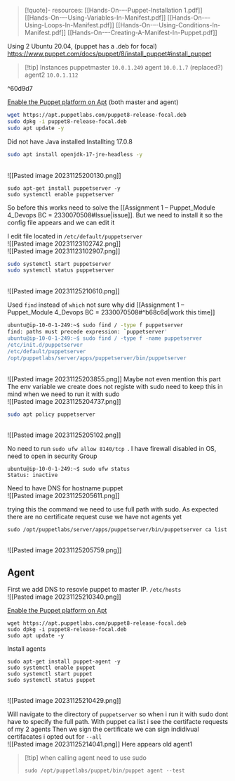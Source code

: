 

> [!quote]- resources:
> [[Hands-On-–-Puppet-Installation 1.pdf]]
> [[Hands-On-–-Using-Variables-In-Manifest.pdf]]
> [[Hands-On-–-Using-Loops-In-Manifest.pdf]]
> [[Hands-On-–-Using-Conditions-In-Manifest.pdf]]
> [[Hands-On-–-Creating-A-Manifest-In-Puppet.pdf]]
> 

Using 2 Ubuntu 20.04, (puppet has a .deb for focal)
https://www.puppet.com/docs/puppet/8/install_puppet#install_puppet

> [!tip] Instances
> puppetmaster `10.0.1.249`
> agent `10.0.1.7` (replaced?)
> agent2 `10.0.1.112`

^60d9d7

[Enable the Puppet platform on Apt](https://www.puppet.com/docs/puppet/8/install_puppet#enable_the_puppet_platform_apt) (both master and agent)
```bash
wget https://apt.puppetlabs.com/puppet8-release-focal.deb 
sudo dpkg -i puppet8-release-focal.deb 
sudo apt update -y
```

Did not have Java installed
Installting 17.0.8
```bash
sudo apt install openjdk-17-jre-headless -y
```
<br>![[Pasted image 20231125200130.png]]

```
sudo apt-get install puppetserver -y
sudo systemctl enable puppetserver
```
So before this works need to solve the [[Assignment 1 – Puppet_Module 4_Devops BC = 2330070508#Issue|issue]]. But we need to install it so the config file appears and we can edit it

I edit file located in `/etc/default/puppetserver`
<br>![[Pasted image 20231123102742.png]]
<br>![[Pasted image 20231123102907.png]]

```bash
sudo systemctl start puppetserver
sudo systemctl status puppetserver
```

<br>![[Pasted image 20231125210610.png]]

Used `find` instead of `which` not sure why did [[Assignment 1 – Puppet_Module 4_Devops BC = 2330070508#^b68c6d|work this time]]
```bash
ubuntu@ip-10-0-1-249:~$ sudo find / -type f puppetserver
find: paths must precede expression: `puppetserver'
ubuntu@ip-10-0-1-249:~$ sudo find / -type f -name puppetserver
/etc/init.d/puppetserver
/etc/default/puppetserver
/opt/puppetlabs/server/apps/puppetserver/bin/puppetserver
```

<br>![[Pasted image 20231125203855.png]]
Maybe not even mention this part
The env variable we create does not registe with sudo need to keep this in mind when we need to run it with sudo
<br>![[Pasted image 20231125204737.png]]

```bash
sudo apt policy puppetserver
```
<br>![[Pasted image 20231125205102.png]]

No need to run `sudo ufw allow 8140/tcp `. I have firewall disabled in OS, need to open in security Group
```
ubuntu@ip-10-0-1-249:~$ sudo ufw status
Status: inactive
```

Need to have DNS for hostname puppet
<br>![[Pasted image 20231125205611.png]]

trying this the command we need to use full path with sudo. As expected there are no certificate request cuse we have not agents yet
```
sudo /opt/puppetlabs/server/apps/puppetserver/bin/puppetserver ca list
```
<br>![[Pasted image 20231125205759.png]]

## Agent

First we add DNS to resovle puppet to master IP. `/etc/hosts`
<br>![[Pasted image 20231125210340.png]]

[Enable the Puppet platform on Apt](https://www.puppet.com/docs/puppet/8/install_puppet#enable_the_puppet_platform_apt)
```
wget https://apt.puppetlabs.com/puppet8-release-focal.deb 
sudo dpkg -i puppet8-release-focal.deb 
sudo apt update -y
```

Install agents
```
sudo apt-get install puppet-agent -y
sudo systemctl enable puppet
sudo systemctl start puppet
sudo systemctl status puppet
```
<br>![[Pasted image 20231125210429.png]]


Will  navigate to the directory of `puppetserver` so when i run it with sudo dont have to specify the full path.
With puppet ca list i see the certifacte requests of my 2 agents
Then we sign the certificate we can sign indidivual certifacates i opted out for `--all`
<br>![[Pasted image 20231125214041.png]]
Here appears old agent1

> [!tip] when calling agent need to use sudo
> ```
> sudo /opt/puppetlabs/puppet/bin/puppet agent --test
> ```


